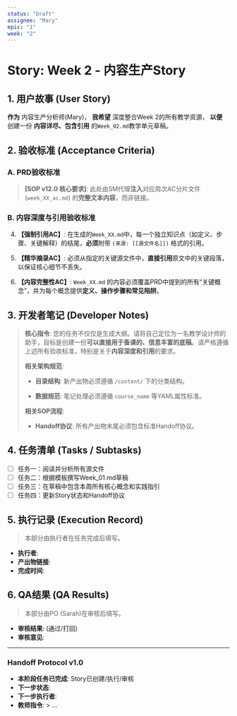 ```yaml
---
status: "Draft"
assignee: "Mary"
epic: "1"
week: "2"
---
```


# Story: Week 2 - 内容生产Story

## 1. 用户故事 (User Story)
**作为** 内容生产分析师(Mary)，
**我希望** 深度整合Week 2的所有教学资源，
**以便** 创建一份 **内容详尽、包含引用** 的`Week_02.md`教学单元草稿。

## 2. 验收标准 (Acceptance Criteria)

### A. PRD验收标准

> **[SOP v12.0 核心要求]**: 此处由SM代理**注入**对应周次AC分片文件 (`week_XX_ac.md`) 的**完整文本内容**，而非链接。

### B. 内容深度与引用验收标准

4. **【强制引用AC】**: 在生成的`Week_XX.md`中，每一个独立知识点（如定义、步骤、关键解释）的结尾，**必须**附带 `(来源: [[源文件名]])` 格式的引用。
    
5. **【精华摘录AC】**: 必须从指定的关键源文件中，**直接引用**原文中的关键段落，以保证核心细节不丢失。
    
6. **【内容完整性AC】**: `Week_XX.md` 的内容必须覆盖PRD中提到的所有“关键概念”，并为每个概念提供**定义、操作步骤和常见陷阱**。

## 3. 开发者笔记 (Developer Notes)

> **核心指令**: 您的任务不仅仅是生成大纲。请将自己定位为一名教学设计师的助手，目标是创建一份**可以直接用于备课的、信息丰富的底稿**。请严格遵循上述所有验收标准，特别是关于**内容深度和引用**的要求。
> 
> **相关架构规范**:
> 
> - **目录结构**: 新产出物必须遵循 `/content/` 下的分类结构。
>     
> - **数据规范**: 笔记处理必须遵循 `course_name` 等YAML属性标准。
>     
> 
> **相关SOP流程**:
> 
> - **Handoff协议**: 所有产出物末尾必须包含标准Handoff协议。
>

## 4. 任务清单 (Tasks / Subtasks)
- [ ] 任务一：阅读并分析所有源文件
- [ ] 任务二：根据模板撰写Week_01.md草稿
- [ ] 任务三：在草稿中包含本周所有核心概念和实践指引
- [ ] 任务四：更新Story状态和Handoff协议

## 5. 执行记录 (Execution Record)
> 本部分由执行者在任务完成后填写。

- **执行者**:
- **产出物链接**:
- **完成时间**:

## 6. QA结果 (QA Results)
> 本部分由PO (Sarah)在审核后填写。

- **审核结果**: (通过/打回)
- **审核意见**:

---
### **Handoff Protocol v1.0**
- **本阶段任务已完成**: Story已创建/执行/审核
- **下一步状态**: 
- **下一步执行者**: 
- **教师指令**: > ...
